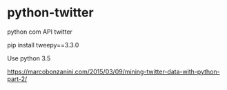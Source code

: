 # python-twitter
python com API twitter

pip install tweepy==3.3.0

Use python 3.5

https://marcobonzanini.com/2015/03/09/mining-twitter-data-with-python-part-2/

